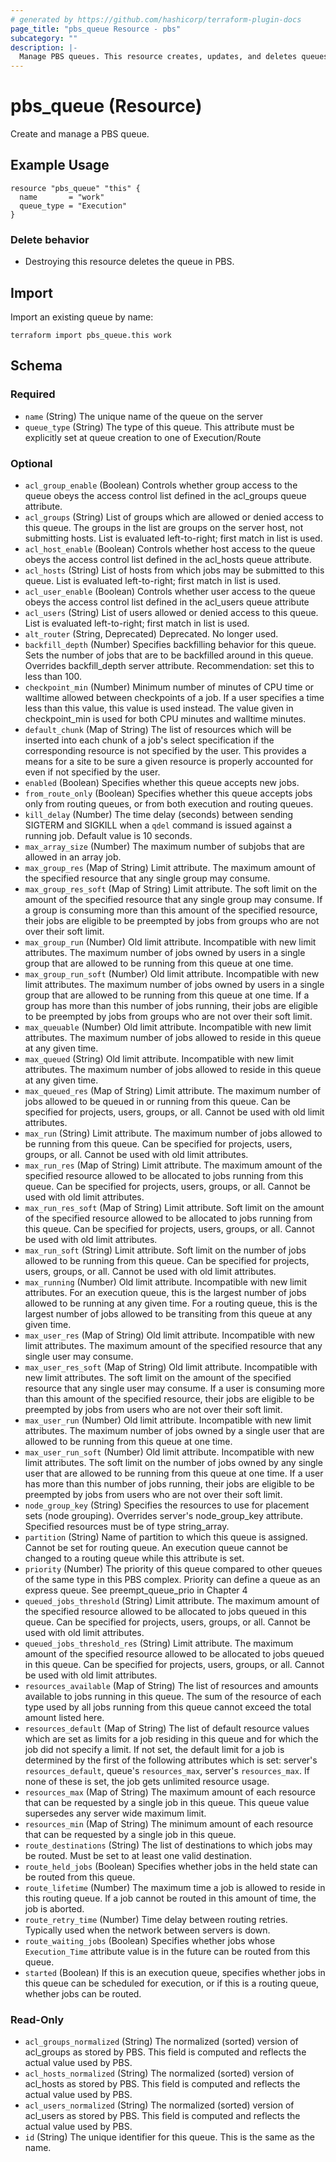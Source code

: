 ```yaml
---
# generated by https://github.com/hashicorp/terraform-plugin-docs
page_title: "pbs_queue Resource - pbs"
subcategory: ""
description: |-
  Manage PBS queues. This resource creates, updates, and deletes queues in PBS.
---
```


# pbs_queue (Resource)

Create and manage a PBS queue.

## Example Usage
```hcl
resource "pbs_queue" "this" {
  name       = "work"
  queue_type = "Execution"
}
```

### Delete behavior

- Destroying this resource deletes the queue in PBS.

## Import

Import an existing queue by name:

```shell
terraform import pbs_queue.this work
```

<!-- schema generated by tfplugindocs -->
<!-- schema generated by tfplugindocs -->
## Schema

### Required

- `name` (String) The unique name of the queue on the server
- `queue_type` (String) The type of this queue. This attribute must be explicitly set at queue creation to one of Execution/Route

### Optional

- `acl_group_enable` (Boolean) Controls whether group access to the queue obeys the access control list defined in the acl_groups queue attribute.
- `acl_groups` (String) List of groups which are allowed or denied access to this queue. The groups in the list are groups on the server host, not submitting hosts. List is evaluated left-to-right; first match in list is used.
- `acl_host_enable` (Boolean) Controls whether host access to the queue obeys the access control list defined in the acl_hosts queue attribute.
- `acl_hosts` (String) List of hosts from which jobs may be submitted to this queue. List is evaluated left-to-right; first match in list is used.
- `acl_user_enable` (Boolean) Controls whether user access to the queue obeys the access control list defined in the acl_users queue attribute
- `acl_users` (String) List of users allowed or denied access to this queue. List is evaluated left-to-right; first match in list is used.
- `alt_router` (String, Deprecated) Deprecated. No longer used.
- `backfill_depth` (Number) Specifies backfilling behavior for this queue. Sets the number of jobs that are to be backfilled around in this queue. Overrides backfill_depth server attribute. Recommendation: set this to less than 100.
- `checkpoint_min` (Number) Minimum number of minutes of CPU time or walltime allowed between checkpoints of a job. If a user specifies a time less than this value, this value is used instead. The value given in checkpoint_min is used for both CPU minutes and walltime minutes.
- `default_chunk` (Map of String) The list of resources which will be inserted into each chunk of a job's select specification if the corresponding resource is not specified by the user. This provides a means for a site to be sure a given resource is properly accounted for even if not specified by the user.
- `enabled` (Boolean) Specifies whether this queue accepts new jobs.
- `from_route_only` (Boolean) Specifies whether this queue accepts jobs only from routing queues, or from both execution and routing queues.
- `kill_delay` (Number) The time delay (seconds) between sending SIGTERM and SIGKILL when a `qdel` command is issued against a running job. Default value is 10 seconds.
- `max_array_size` (Number) The maximum number of subjobs that are allowed in an array job.
- `max_group_res` (Map of String) Limit attribute. The maximum amount of the specified resource that any single group may consume.
- `max_group_res_soft` (Map of String) Limit attribute. The soft limit on the amount of the specified resource that any single group may consume. If a group is consuming more than this amount of the specified resource, their jobs are eligible to be preempted by jobs from groups who are not over their soft limit.
- `max_group_run` (Number) Old limit attribute. Incompatible with new limit attributes. The maximum number of jobs owned by users in a single group that are allowed to be running from this queue at one time.
- `max_group_run_soft` (Number) Old limit attribute. Incompatible with new limit attributes. The maximum number of jobs owned by users in a single group that are allowed to be running from this queue at one time. If a group has more than this number of jobs running, their jobs are eligible to be preempted by jobs from groups who are not over their soft limit.
- `max_queuable` (Number) Old limit attribute.  Incompatible with new limit attributes.  The maximum number of jobs allowed to reside in this queue at any given time.
- `max_queued` (String) Old limit attribute. Incompatible with new limit attributes. The maximum number of jobs allowed to reside in this queue at any given time.
- `max_queued_res` (Map of String) Limit attribute. The maximum number of jobs allowed to be queued in or running from this queue. Can be specified for projects, users, groups, or all. Cannot be used with old limit attributes.
- `max_run` (String) Limit attribute. The maximum number of jobs allowed to be running from this queue. Can be specified for projects, users, groups, or all. Cannot be used with old limit attributes.
- `max_run_res` (Map of String) Limit attribute. The maximum amount of the specified resource allowed to be allocated to jobs running from this queue. Can be specified for projects, users, groups, or all. Cannot be used with old limit attributes.
- `max_run_res_soft` (Map of String) Limit attribute. Soft limit on the amount of the specified resource allowed to be allocated to jobs running from this queue. Can be specified for projects, users, groups, or all. Cannot be used with old limit attributes.
- `max_run_soft` (String) Limit attribute. Soft limit on the number of jobs allowed to be running from this queue. Can be specified for projects, users, groups, or all. Cannot be used with old limit attributes.
- `max_running` (Number) Old limit attribute. Incompatible with new limit attributes. For an execution queue, this is the largest number of jobs allowed to be running at any given time. For a routing queue, this is the largest number of jobs allowed to be transiting from this queue at any given time.
- `max_user_res` (Map of String) Old limit attribute. Incompatible with new limit attributes. The maximum amount of the specified resource that any single user may consume.
- `max_user_res_soft` (Map of String) Old limit attribute. Incompatible with new limit attributes. The soft limit on the amount of the specified resource that any single user may consume. If a user is consuming more than this amount of the specified resource, their jobs are eligible to be preempted by jobs from users who are not over their soft limit.
- `max_user_run` (Number) Old limit attribute. Incompatible with new limit attributes. The maximum number of jobs owned by a single user that are allowed to be running from this queue at one time.
- `max_user_run_soft` (Number) Old limit attribute. Incompatible with new limit attributes. The soft limit on the number of jobs owned by any single user that are allowed to be running from this queue at one time. If a user has more than this number of jobs running, their jobs are eligible to be preempted by jobs from users who are not over their soft limit.
- `node_group_key` (String) Specifies the resources to use for placement sets (node grouping). Overrides server's node_group_key attribute. Specified resources must be of type string_array.
- `partition` (String) Name of partition to which this queue is assigned. Cannot be set for routing queue. An execution queue cannot be changed to a routing queue while this attribute is set.
- `priority` (Number) The priority of this queue compared to other queues of the same type in this PBS complex. Priority can define a queue as an express queue. See preempt_queue_prio in Chapter 4
- `queued_jobs_threshold` (String) Limit attribute.  The maximum amount of the specified resource allowed to be allocated to jobs queued in this queue.  Can be specified for  projects, users, groups, or all.  Cannot be used with old limit attributes.
- `queued_jobs_threshold_res` (String) Limit attribute.  The maximum amount of the specified resource allowed to be allocated to jobs queued in this queue.  Can be specified for  projects, users, groups, or all.  Cannot be used with old limit attributes.
- `resources_available` (Map of String) The list of resources and amounts available to jobs running in this queue. The sum of the resource of each type used by all jobs running from this queue cannot exceed the total amount listed here.
- `resources_default` (Map of String) The list of default resource values which are set as limits for a job residing in this queue and for which the job did not specify a limit. If not set, the default limit for a job is determined by the first of the following attributes which is set: server's `resources_default`, queue's `resources_max`, server's `resources_max`. If none of these is set, the job gets unlimited resource usage.
- `resources_max` (Map of String) The maximum amount of each resource that can be requested by a single job in this queue. This queue value supersedes any server wide maximum limit.
- `resources_min` (Map of String) The minimum amount of each resource that can be requested by a single job in this queue.
- `route_destinations` (String) The list of destinations to which jobs may be routed. Must be set to at least one valid destination.
- `route_held_jobs` (Boolean) Specifies whether jobs in the held state can be routed from this queue.
- `route_lifetime` (Number) The maximum time a job is allowed to reside in this routing queue. If a job cannot be routed in this amount of time, the job is aborted.
- `route_retry_time` (Number) Time delay between routing retries. Typically used when the network between servers is down.
- `route_waiting_jobs` (Boolean) Specifies whether jobs whose `Execution_Time` attribute value is in the future can be routed from this queue.
- `started` (Boolean) If this is an execution queue, specifies whether jobs in this queue can be scheduled for execution, or if this is a routing queue, whether jobs can be routed.

### Read-Only

- `acl_groups_normalized` (String) The normalized (sorted) version of acl_groups as stored by PBS. This field is computed and reflects the actual value used by PBS.
- `acl_hosts_normalized` (String) The normalized (sorted) version of acl_hosts as stored by PBS. This field is computed and reflects the actual value used by PBS.
- `acl_users_normalized` (String) The normalized (sorted) version of acl_users as stored by PBS. This field is computed and reflects the actual value used by PBS.
- `id` (String) The unique identifier for this queue. This is the same as the name.

